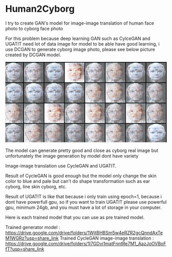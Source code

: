 # Human2Cyborg
I try to create GAN's model for image-image translation of human face photo to cyborg face photo

For this problem because deep learning GAN such as CylceGAN and UGATIT need lot of data image for model to be able have good learning, i use DCGAN to generate cyborg image photo, please see below picture created by DCGAN model.

![alt Generator image](https://github.com/MilenioScience/Human2Cyborg/blob/main/Generate%20cyborg%20image/results/DCGAN_result.png)

The model can generate pretty good and close as cyborg real image but unfortunately the image generation by model dont have variety

Image-image translation use CycleGAN and UGATIT.

Result of CycleGAN is good enough but the model only change the skin color to blue and pale but can't do shape transformation such as ear cyborg, line skin cyborg, etc.

Result of UGATIT is like that because i only train using epoch=1, because i dont have powerfull gpu, so if you want to train UGATIT please use powerful gpu, minimum 24gb, and you must have a lot of storage in your computer.

Here is each trained model that you can use as pre trained model.

Trained generator model : https://drive.google.com/drive/folders/1WjtBHBSm5w4eRZR2gcQnndAxTeM1WGRz?usp=share_link
Trained CycleGAN image-image translation : https://drive.google.com/drive/folders/1l7GDvi1matFnntRe7M1_AazJoOVBoFfT?usp=share_link
